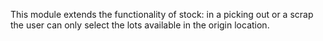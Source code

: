 This module extends the functionality of stock: in a picking out or a
scrap the user can only select the lots available in the origin
location.
